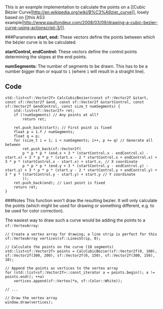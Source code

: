 This is an example implementation to calculate the points on a [[Cubic Bézier Curve|http://en.wikipedia.org/wiki/B%C3%A9zier_curve]], losely based on [[this AS3 example|http://www.paultondeur.com/2008/03/09/drawing-a-cubic-bezier-curve-using-actionscript-3/]].

###Parameters
**start, end:**
These vectors define the points between which the bézier curve is to be calculated.

**startControl, endControl:**
These vectors define the control points determining the slopes at the end points.

**numSegments:**
The number of segments to be drawn. This has to be a number bigger than or equal to `1` (where `1` will result in a straight line).

## Code
```
std::list<sf::Vector2f> CalcCubicBezier(const sf::Vector2f &start, const sf::Vector2f &end, const sf::Vector2f &startControl, const sf::Vector2f &endControl, const size_t numSegments) {
    std::list<sf::Vector2f> ret;
    if (!numSegments) // Any points at all?
        return ret;

    ret.push_back(start); // First point is fixed
    float p = 1.f / numSegments;
    float q = p;
    for (size_t i = 1; i < numSegments; i++, p += q) // Generate all between
        ret.push_back(sf::Vector2f(
        p * p * p * (end.x + 3 * (startControl.x - endControl.x) - start.x) + 3 * p * p * (start.x - 2 * startControl.x + endControl.x) + 3 * p * (startControl.x - start.x) + start.x, // X coordinate
        p * p * p * (end.y + 3 * (startControl.y - endControl.y) - start.y) + 3 * p * p * (start.y - 2 * startControl.y + endControl.y) + 3 * p * (startControl.y - start.y) + start.y // Y coordinate
        ));
    ret.push_back(end); // Last point is fixed
    return ret;
}
```
###Notes
This function won't draw the resulting bezier. It will only calculate the points (which might be used for drawing or something different, e.g. to be used for color correction).

The easiest way to draw such a curve would be adding the points to a `sf::VertexArray`:

```
// Create a vertex array for drawing; a line strip is perfect for this
sf::VertexArray vertices(sf::LinesStrip, 0);

// Calculate the points on the curve (10 segments)
std::list<sf::Vector2f> points = CalcCubicBezier(sf::Vector2f(0, 100), sf::Vector2f(300, 200), sf::Vector2f(0, 150), sf::Vector2f(300, 150), 10);

// Append the points as vertices to the vertex array
for (std::list<sf::Vector2f>::const_iterator a = points.begin(); a != points.end(); ++a)
    vertices.append(sf::Vertex(*a, sf::Color::White));

// ...

// Draw the vertex array
window.draw(vertices);
```